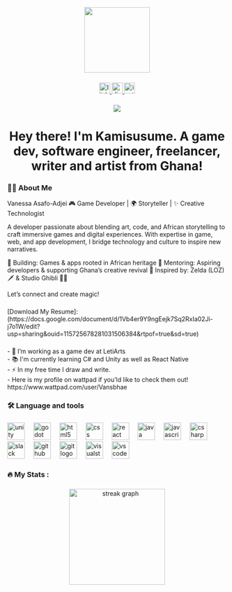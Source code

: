 <div align="center">
  <img height="150" src="https://avatars.githubusercontent.com/u/104126485?s=400&u=992f03c608174f379aa2bc0889c21305b2f5e349&v=4"  />
</div>

###

<div align="center">
  <a href="https://www.linkedin.com/in/vanessa-asafo-adjei/" target="_blank">
    <img src="https://img.shields.io/static/v1?message=LinkedIn&logo=linkedin&label=&color=0077B5&logoColor=white&labelColor=&style=for-the-badge" height="25" alt="linkedin logo"  />
  </a>
  <a href="https://discord.gg/kDzejed4" target="_blank">
    <img src="https://img.shields.io/static/v1?message=Discord&logo=discord&label=&color=7289DA&logoColor=white&labelColor=&style=for-the-badge" height="25" alt="discord logo"  />
  </a>
  <a href="https://www.instagram.com/vanart_25/" target="_blank">
    <img src="https://img.shields.io/static/v1?message=Instagram&logo=instagram&label=&color=E4405F&logoColor=white&labelColor=&style=for-the-badge" height="25" alt="instagram logo"  />
  </a>
</div>

###

<div align="center">
  <img src="https://visitor-badge.laobi.icu/badge?page_id=Kamisusumexe-sama.Kamisusumexe-sama&"  />
</div>

###

<h1 align="center">Hey there! I'm Kamisusume. A game dev, software engineer, freelancer, writer and artist from Ghana!</h1>

###

<h3 align="left">👩‍💻  About Me</h3>
<p>
  Vanessa Asafo-Adjei
🎮 Game Developer | 🌍 Storyteller | ✨ Creative Technologist

A developer passionate about blending art, code, and African storytelling to craft immersive games and digital experiences. With expertise in game, web, and app development, I bridge technology and culture to inspire new narratives.

🔹 Building: Games & apps rooted in African heritage
🔹 Mentoring: Aspiring developers & supporting Ghana’s creative revival
🔹 Inspired by: Zelda (LOZ) 🗡️ & Studio Ghibli 🏰✨

Let’s connect and create magic!</p>
###

<p align="left">[Download My Resume]:<br>(https://docs.google.com/document/d/1Vb4er9Y9ngEejk7Sq2RxIa02Ji-j7o1W/edit?usp=sharing&ouid=115725678281031506384&rtpof=true&sd=true)</p>

###

<p align="left">- 🔭 I’m working as a game dev at LetiArts<br>- 📚 I'm currently learning C# and Unity as well as React Native<br>- ⚡ In my free time I draw and write.<br>- Here is my profile on wattpad if you'ld like to check them out!<br>   https://www.wattpad.com/user/Vansbhae</p>

###

<h3 align="left">🛠 Language and tools</h3>

###

<div align="left">
  <img src="https://cdn.jsdelivr.net/gh/devicons/devicon/icons/unity/unity-original.svg" height="40" alt="unity logo"  />
  <img width="12" />
  <img src="https://cdn.jsdelivr.net/gh/devicons/devicon/icons/godot/godot-original.svg" height="40" alt="godot logo"  />
  <img width="12" />
  <img src="https://cdn.jsdelivr.net/gh/devicons/devicon/icons/html5/html5-original.svg" height="40" alt="html5 logo"  />
  <img width="12" />
  <img src="https://cdn.jsdelivr.net/gh/devicons/devicon/icons/css3/css3-original.svg" height="40" alt="css logo"  />
  <img width="12" />
  <img src="https://cdn.jsdelivr.net/gh/devicons/devicon/icons/react/react-original.svg" height="40" alt="react logo"  />
  <img width="12" />
  <img src="https://cdn.jsdelivr.net/gh/devicons/devicon/icons/java/java-original.svg" height="40" alt="java logo"  />
  <img width="12" />
  <img src="https://cdn.jsdelivr.net/gh/devicons/devicon/icons/javascript/javascript-original.svg" height="40" alt="javascript logo"  />
  <img width="12" />
  <img src="https://cdn.jsdelivr.net/gh/devicons/devicon/icons/csharp/csharp-original.svg" height="40" alt="csharp logo"  />
  <img width="12" />
  <img src="https://cdn.jsdelivr.net/gh/devicons/devicon/icons/slack/slack-original.svg" height="40" alt="slack logo"  />
  <img width="12" />
  <img src="https://cdn.jsdelivr.net/gh/devicons/devicon/icons/github/github-original.svg" height="40" alt="github logo"  />
  <img width="12" />
  <img src="https://cdn.jsdelivr.net/gh/devicons/devicon/icons/git/git-original.svg" height="40" alt="git logo"  />
  <img width="12" />
  <img src="https://cdn.jsdelivr.net/gh/devicons/devicon/icons/visualstudio/visualstudio-plain.svg" height="40" alt="visualstudio logo"  />
  <img width="12" />
  <img src="https://cdn.jsdelivr.net/gh/devicons/devicon/icons/vscode/vscode-original.svg" height="40" alt="vscode logo"  />
</div>

###

<h3 align="left">🔥   My Stats :</h3>

###

<div align="center">
  <img src="https://streak-stats.demolab.com?user=Kamisusumexe-sama&locale=en&mode=daily&theme=dark&hide_border=false&border_radius=5&order=3" height="220" alt="streak graph"  />
</div>

###
